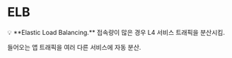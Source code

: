 # ELB

<aside>
💡 **Elastic Load Balancing.**
접속량이 많은 경우 L4 서비스 트래픽을 분산시킴.

들어오는 앱 트래픽을 여러 다른 서비스에 자동 분산.

</aside>